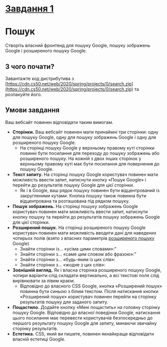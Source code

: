 # [Завдання 1](https://prometheus.org.ua/cs50web_2021/search0.html)

# Пошук

Створіть власний фронтенд для пошуку Google, пошуку зображень Google і розширеного пошуку Google.

## З чого почати?

Завантажте код дистрибутива з [https://cdn.cs50.net/web/2020/spring/projects/0/search.zip](https://cdn.cs50.net/web/2020/spring/projects/0/search.zip) та розпакуйте його.

## Умови завдання

Ваш вебсайт повинен відповідати таким вимогам.
- **Сторінки.** Ваш вебсайт повинен мати принаймні три сторінки: одну для пошуку Google, одну для пошуку зображень Google і одну для розширеного пошуку Google.
    - На сторінці пошуку Google у верхньому правому куті сторінки повинні бути посилання для переходу до пошуку зображень або розширеного пошуку. На кожній з двох інших сторінок у верхньому правому куті має бути посилання для повернення до пошуку Google.
- **Текст запиту.** На сторінці пошуку Google користувач повинен мати можливість ввести запит, натиснути кнопку «Пошук Google» і перейти до результатів пошуку Google для цієї сторінки.
    - Як і в Google, ваш рядок пошуку повинен бути відцентрований із закругленими кутами. Кнопка пошуку також повинна бути відцентрована та розташована під рядком пошуку.
- **Пошук зображень.** На сторінці пошуку зображень Google користувач повинен мати можливість ввести запит, натиснути кнопку пошуку та перейти до результатів пошуку зображень Google для цієї сторінки.
- **Розширений пошук.** На сторінці розширеного пошуку Google користувач повинен мати можливість вводити дані для наведених чотирьох полів (взято з власних параметрів [розширеного пошуку](https://www.google.com/advanced_search) Google)
    - Знайти сторінки із… «усіма цими словами»:”
    - Знайти сторінки з… «саме цим словом або фразою»:”
    - Знайти сторінки з… «будь-яким із цих слів»:
    - Знайти сторінки з… «жодне з цих слів»:
- **Зовнішній вигляд.** Як і власна сторінка розширеного пошуку Google, чотири варіанти слід складати вертикально, а всі текстові поля слід вирівнювати за лівим краєм.
    - Відповідно до власного CSS Google, кнопка «Розширений пошук» повинна бути синьою з білим текстом. Після натискання кнопки «Розширений пошук» користувач повинен перейти на сторінку результатів пошуку для заданого запиту.
- **Пощастило.** Додайте кнопку «Мені пощастить» на головну сторінку пошуку Google. Відповідно до власної поведінки Google, натискання цього посилання має перевести користувачів безпосередньо до першого результату пошуку Google для запиту, минаючи звичайну сторінку результатів.
- **Естетика.** CSS, який ви пишете, повинен якнайкраще відповідати власній естетиці Google.
